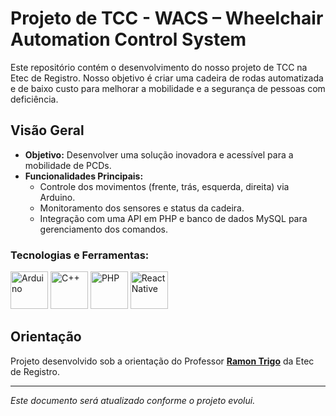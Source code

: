 # Projeto de TCC - WACS – Wheelchair Automation Control System


Este repositório contém o desenvolvimento do nosso projeto de TCC na Etec de Registro. Nosso objetivo é criar uma cadeira de rodas automatizada e de baixo custo para melhorar a mobilidade e a segurança de pessoas com deficiência.

## Visão Geral

- **Objetivo:** Desenvolver uma solução inovadora e acessível para a mobilidade de PCDs.
- **Funcionalidades Principais:**  
  - Controle dos movimentos (frente, trás, esquerda, direita) via Arduino.  
  - Monitoramento dos sensores e status da cadeira.  
  - Integração com uma API em PHP e banco de dados MySQL para gerenciamento dos comandos.
<div align="left">
  <h3>Tecnologias e Ferramentas:</h3>
  <img src="https://cdn.jsdelivr.net/gh/devicons/devicon@latest/icons/arduino/arduino-original.svg" width="60" alt="Arduino"/>
  <img src="https://cdn.jsdelivr.net/gh/devicons/devicon@latest/icons/cplusplus/cplusplus-original.svg" width="60" alt="C++"/>
  <img src="https://cdn.jsdelivr.net/gh/devicons/devicon@latest/icons/php/php-original.svg" width="60" alt="PHP"/>
  <img src="https://cdn.jsdelivr.net/gh/devicons/devicon@latest/icons/react/react-original.svg" width="60" alt="React Native"/>
  <!-- Adicione outros ícones conforme necessário -->
</div>

## Orientação

Projeto desenvolvido sob a orientação do Professor **[Ramon Trigo](https://github.com/ramtrigodev)** da Etec de Registro.

---

*Este documento será atualizado conforme o projeto evolui.*
